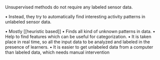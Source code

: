 
Unsupervised methods do not require any labeled sensor data.

• Instead, they try to automatically find interesting activity patterns in
unlabeled sensor data.

• Mostly [[heuristic based]]
• Finds all kind of unknown patterns in data.
• Help to find features which can be useful for categorization.
• It is taken place in real time, so all the input data to be analyzed and labeled in
the presence of learners.
• It is easier to get unlabeled data from a computer than labeled data, which
needs manual intervention
